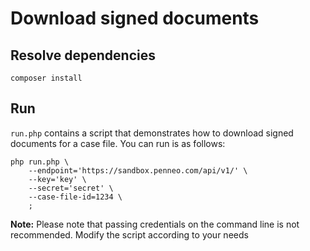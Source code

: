 # Download signed documents

## Resolve dependencies

```
composer install
```

## Run

`run.php` contains a script that demonstrates how to download signed documents for a case file. You can run is as follows:

```
php run.php \
    --endpoint='https://sandbox.penneo.com/api/v1/' \
    --key='key' \
    --secret='secret' \
    --case-file-id=1234 \
    ;
```

**Note:** Please note that passing credentials on the command line is not recommended. Modify the script according to your needs
